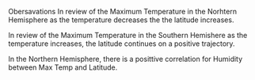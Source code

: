 Obersavations
In review of the Maximum Temperature in the Norhtern Hemisphere as the temperature decreases the the latitude increases.

In review of the Maximum Temperature in the Southern Hemishere as the temperature increases, the latitude continues on a positive trajectory.

In the Northern Hemisphere, there is a posittive correlation for Humidity between Max Temp and Latitude.
